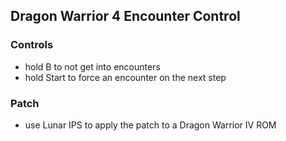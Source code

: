 ## Dragon Warrior 4 Encounter Control

### Controls
- hold B to not get into encounters  
- hold Start to force an encounter on the next step  

### Patch
- use Lunar IPS to apply the patch to a Dragon Warrior IV ROM